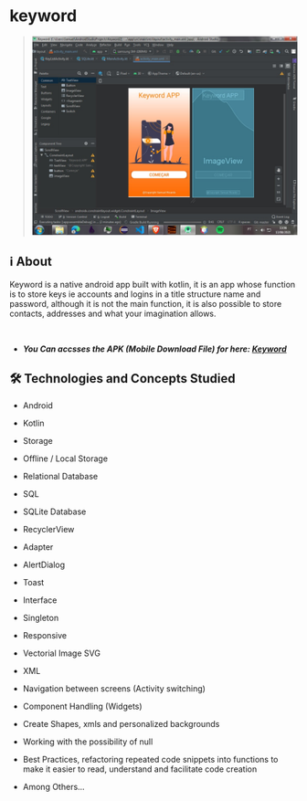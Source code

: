 # keyword
> <img width="600px" src="https://github.com/Samuel-Ricardo/keyword/blob/master/Readme%20Files/Keyword.jpeg">

## ℹ About
Keyword is a native android app built with kotlin, it is an app whose function is to store keys ie accounts and logins in a title structure name and password, although it is not the main function, it is also possible to store contacts, addresses and what your imagination allows.


<br>

- __*You Can accsses the APK (Mobile Download File) for here: [Keyword](https://github.com/Samuel-Ricardo/keyword/tree/master/apk%20-%20Download)*__


## 🛠 Technologies and Concepts Studied

- Android
- Kotlin
- Storage
- Offline / Local Storage
- Relational Database
- SQL
- SQLite Database
- RecyclerView
- Adapter
- AlertDialog
- Toast
- Interface
- Singleton
- Responsive
- Vectorial Image SVG
- XML
- Navigation between screens (Activity switching)
- Component Handling (Widgets)
- Create Shapes, xmls and personalized backgrounds
- Working with the possibility of null
- Best Practices, refactoring repeated code snippets into functions to make it easier to read, understand and facilitate code creation

- Among Others...


<br>
